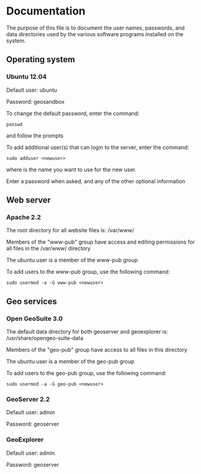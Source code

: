 # Documentation #

The purpose of this file is to document the user names, passwords, and data directories used by the various software programs installed on the system.

## Operating system ##

### Ubuntu 12.04 ###

Default user: ubuntu

Password: geosandbox

To change the default password, enter the command:

    passwd

and follow the prompts

To add additional user(s) that can login to the server, enter the command:

    sudo adduser <newuser>

where <newuser> is the name you want to use for the new user.

Enter a password when asked, and any of the other optional information

## Web server ##

### Apache 2.2 ###

The root directory for all website files is: /var/www/

Members of the "www-pub" group have access and editing permissions for all files in the /var/www/ directory

The ubuntu user is a member of the www-pub group

To add users to the www-pub group, use the following command:

	sudo usermod -a -G www-pub <newuser>

## Geo services ##

### Open GeoSuite 3.0 ###

The default data directory for both geoserver and geoexplorer is: /usr/share/opengeo-suite-data

Members of the "geo-pub" group have access to all files in this directory

The ubuntu user is a member of the geo-pub group

To add users to the geo-pub group, use the following command:

	sudo usermod -a -G geo-pub <newuser>

### GeoServer 2.2 ###

Default user: admin

Password: geoserver

### GeoExplorer ###

Default user: admin

Password: geoserver
